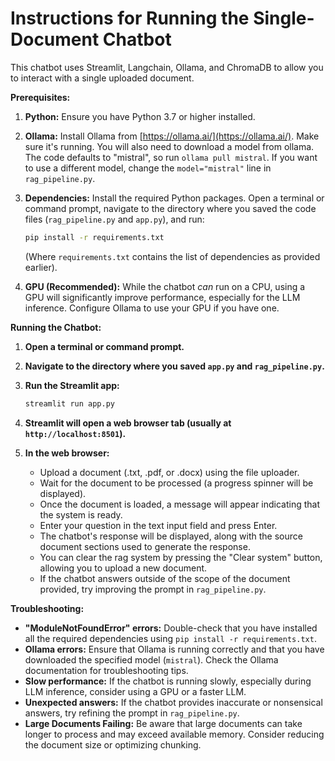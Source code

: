 # Instructions for Running the Single-Document Chatbot

This chatbot uses Streamlit, Langchain, Ollama, and ChromaDB to allow you to interact with a single uploaded document.

**Prerequisites:**

1.  **Python:** Ensure you have Python 3.7 or higher installed.
2.  **Ollama:** Install Ollama from [https://ollama.ai/](https://ollama.ai/).  Make sure it's running. You will also need to download a model from ollama.  The code defaults to "mistral", so run `ollama pull mistral`. If you want to use a different model, change the `model="mistral"` line in `rag_pipeline.py`.
3.  **Dependencies:** Install the required Python packages. Open a terminal or command prompt, navigate to the directory where you saved the code files (`rag_pipeline.py` and `app.py`), and run:

    ```bash
    pip install -r requirements.txt
    ```
    (Where `requirements.txt` contains the list of dependencies as provided earlier).
4.  **GPU (Recommended):** While the chatbot *can* run on a CPU, using a GPU will significantly improve performance, especially for the LLM inference. Configure Ollama to use your GPU if you have one.

**Running the Chatbot:**

1.  **Open a terminal or command prompt.**
2.  **Navigate to the directory where you saved `app.py` and `rag_pipeline.py`.**
3.  **Run the Streamlit app:**

    ```bash
    streamlit run app.py
    ```

4.  **Streamlit will open a web browser tab (usually at `http://localhost:8501`).**
5.  **In the web browser:**
    *   Upload a document (.txt, .pdf, or .docx) using the file uploader.
    *   Wait for the document to be processed (a progress spinner will be displayed).
    *   Once the document is loaded, a message will appear indicating that the system is ready.
    *   Enter your question in the text input field and press Enter.
    *   The chatbot's response will be displayed, along with the source document sections used to generate the response.
    *   You can clear the rag system by pressing the "Clear system" button, allowing you to upload a new document.
    *  If the chatbot answers outside of the scope of the document provided, try improving the prompt in `rag_pipeline.py`.

**Troubleshooting:**

*   **"ModuleNotFoundError" errors:** Double-check that you have installed all the required dependencies using `pip install -r requirements.txt`.
*   **Ollama errors:** Ensure that Ollama is running correctly and that you have downloaded the specified model (`mistral`).  Check the Ollama documentation for troubleshooting tips.
*   **Slow performance:** If the chatbot is running slowly, especially during LLM inference, consider using a GPU or a faster LLM.
*   **Unexpected answers:**  If the chatbot provides inaccurate or nonsensical answers, try refining the prompt in `rag_pipeline.py`.
*   **Large Documents Failing:** Be aware that large documents can take longer to process and may exceed available memory. Consider reducing the document size or optimizing chunking.
